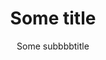 ---
title: Some title
subtitle: Some subbbbtitle
width: full
navbar:
  sticky: false
  transparent: true
  transparent_color: light
header:
  layout: 1-1 # Options: left, center, 1-1, 1-2, 1-3 or 2-3
  # background_color: "#1B33BF"
  background_image: Working-Space.jpg
  # background_align: center-center
  # background_overlay: "linear-gradient(to right bottom,rgba(28, 54, 191, 0.85) 15%,rgba(27, 51, 191, 0.8) 50%,rgba(67, 27, 191, 0.8) 80%)"
  # color: light
  # section_size: large
  heading_size: medium
  height: full
  parallax: true
  container:
    block: header-search
    # title: false
---